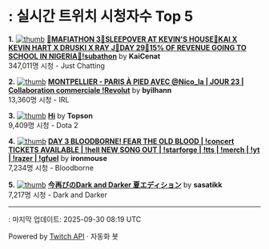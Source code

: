 # : 실시간 트위치 시청자수 Top 5

**1.** [![thumb](https://static-cdn.jtvnw.net/previews-ttv/live_user_kaicenat-320x180.jpg)](https://twitch.tv/KaiCenat)
**[🎉MAFIATHON 3🎉SLEEPOVER AT KEVIN'S HOUSE🎉KAI X KEVIN HART X DRUSKI X RAY J🎉DAY 29🎉15% OF REVENUE GOING TO SCHOOL IN NIGERIA🎉!subathon](https://twitch.tv/KaiCenat)** by **KaiCenat**<br>347,011명 시청  - Just Chatting

**2.** [![thumb](https://static-cdn.jtvnw.net/previews-ttv/live_user_byilhann-320x180.jpg)](https://twitch.tv/byilhann)
**[MONTPELLIER - PARIS À PIED AVEC @Nico_la | JOUR 23 | Collaboration commerciale !Revolut](https://twitch.tv/byilhann)** by **byilhann**<br>13,360명 시청  - IRL

**3.** [![thumb](https://static-cdn.jtvnw.net/previews-ttv/live_user_topson-320x180.jpg)](https://twitch.tv/Topson)
**[Hi](https://twitch.tv/Topson)** by **Topson**<br>9,409명 시청  - Dota 2

**4.** [![thumb](https://static-cdn.jtvnw.net/previews-ttv/live_user_ironmouse-320x180.jpg)](https://twitch.tv/ironmouse)
**[DAY 3 BLOODBORNE! FEAR THE OLD BLOOD | !concert TICKETS AVAILABLE | !hell NEW SONG OUT | !starforge | !tts | !merch | !yt | !razer | !gfuel](https://twitch.tv/ironmouse)** by **ironmouse**<br>7,234명 시청  - Bloodborne

**5.** [![thumb](https://static-cdn.jtvnw.net/previews-ttv/live_user_sasatikk-320x180.jpg)](https://twitch.tv/sasatikk)
**[今再びのDark and Darker 夏エディション](https://twitch.tv/sasatikk)** by **sasatikk**<br>7,217명 시청  - Dark and Darker


---
: 마지막 업데이트: 2025-09-30 08:19 UTC

Powered by [Twitch API](https://dev.twitch.tv/docs/api/reference) · 자동화 봇